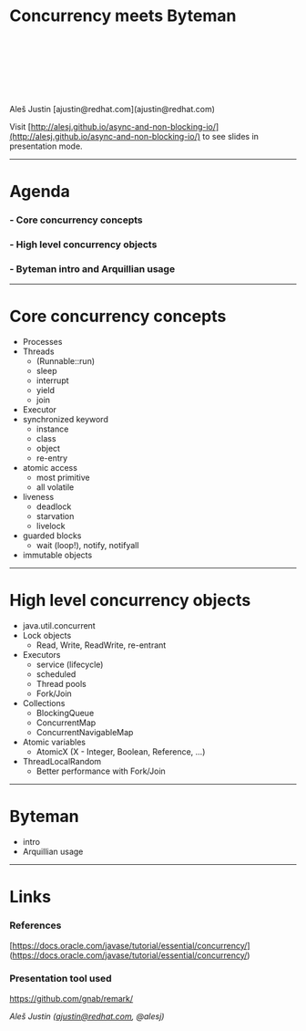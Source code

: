 
Concurrency meets Byteman
=============================
<br />
<br />
<br />
<br />
<br />
<br />
<br />
Aleš Justin [ajustin@redhat.com](ajustin@redhat.com)


Visit [http://alesj.github.io/async-and-non-blocking-io/](http://alesj.github.io/async-and-non-blocking-io/) to see slides in presentation mode.

---

Agenda
======

### - Core concurrency concepts
### - High level concurrency objects
### - Byteman intro and Arquillian usage


---

Core concurrency concepts
======

- Processes
- Threads
    - (Runnable::run)
    - sleep
    - interrupt
    - yield
    - join
- Executor
- synchronized keyword
    - instance
    - class
    - object
    - re-entry
- atomic access
    - most primitive
    - all volatile
- liveness
    - deadlock
    - starvation
    - livelock
- guarded blocks
    - wait (loop!), notify, notifyall
- immutable objects

---

High level concurrency objects
======

- java.util.concurrent
- Lock objects
    - Read, Write, ReadWrite, re-entrant
- Executors
    - service (lifecycle)
    - scheduled
    - Thread pools
    - Fork/Join
- Collections
    - BlockingQueue
    - ConcurrentMap
    - ConcurrentNavigableMap
- Atomic variables
    - AtomicX (X - Integer, Boolean, Reference, ...)
- ThreadLocalRandom
    - Better performance with Fork/Join

---

Byteman
======

- intro
- Arquillian usage

---

Links
=====

### References

[https://docs.oracle.com/javase/tutorial/essential/concurrency/] (https://docs.oracle.com/javase/tutorial/essential/concurrency/)


### Presentation tool used
https://github.com/gnab/remark/

*Aleš Justin (ajustin@redhat.com, @alesj)*
